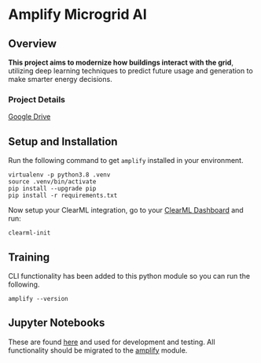 # Amplify Microgrid AI

## Overview
**This project aims to modernize how buildings interact with the grid**, utilizing deep learning techniques to predict future usage and generation to make smarter energy decisions.

### Project Details
[Google Drive](https://drive.google.com/drive/folders/1sVjw4bLe3xxM489szpL0qAIXmHHzE7Xp?usp=sharing)

## Setup and Installation
Run the following command to get `amplify` installed in your environment.

```shell
virtualenv -p python3.8 .venv
source .venv/bin/activate
pip install --upgrade pip
pip install -r requirements.txt
```
Now setup your ClearML integration, go to your [ClearML Dashboard](https://app.clear.ml/dashboard) and run:
``` shell
clearml-init
```

## Training
CLI functionality has been added to this python module so you can run the following.

``` shell
amplify --version
```

## Jupyter Notebooks

These are found [here](notebooks/) and  used for development and testing. All functionality should be migrated to the [amplify](amplify/) module.
